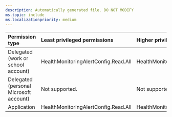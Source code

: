 ```yaml
---
description: Automatically generated file. DO NOT MODIFY
ms.topic: include
ms.localizationpriority: medium
---
```


|Permission type|Least privileged permissions|Higher privileged permissions|
|:---|:---|:---|
|Delegated (work or school account)|HealthMonitoringAlertConfig.Read.All|HealthMonitoringAlertConfig.ReadWrite.All|
|Delegated (personal Microsoft account)|Not supported.|Not supported.|
|Application|HealthMonitoringAlertConfig.Read.All|HealthMonitoringAlertConfig.ReadWrite.All|

